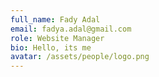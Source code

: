 ```yaml
---
full_name: Fady Adal
email: fadya.adal@gmail.com
role: Website Manager
bio: Hello, its me
avatar: /assets/people/logo.png
---
```

